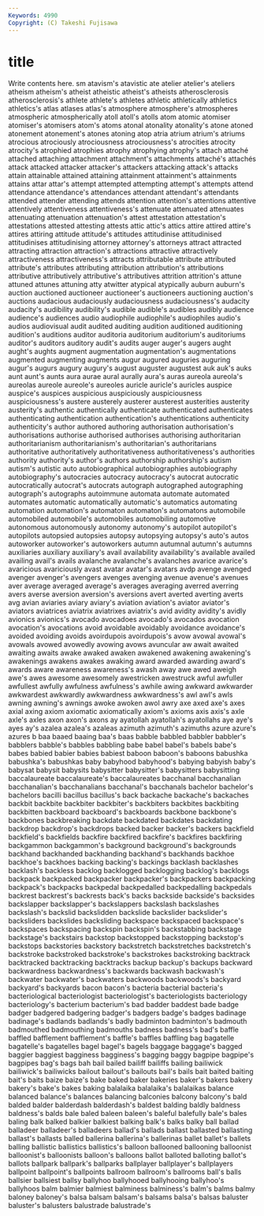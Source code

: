 ```yaml
---
Keywords: 4990 
Copyright: (C) Takeshi Fujisawa
---
```


# title

Write contents here.
sm atavism's atavistic ate atelier atelier's ateliers atheism atheism's
atheist atheistic atheist's atheists atherosclerosis atherosclerosis's athlete athlete's athletes athletic
athletically athletics athletics's atlas atlases atlas's atmosphere atmosphere's atmospheres atmospheric
atmospherically atoll atoll's atolls atom atomic atomiser atomiser's atomisers atom's
atoms atonal atonality atonality's atone atoned atonement atonement's atones atoning
atop atria atrium atrium's atriums atrocious atrociously atrociousness atrociousness's atrocities
atrocity atrocity's atrophied atrophies atrophy atrophying atrophy's attach attaché attached
attaching attachment attachment's attachments attaché's attachés attack attacked attacker attacker's
attackers attacking attack's attacks attain attainable attained attaining attainment attainment's
attainments attains attar attar's attempt attempted attempting attempt's attempts attend
attendance attendance's attendances attendant attendant's attendants attended attender attending attends
attention attention's attentions attentive attentively attentiveness attentiveness's attenuate attenuated attenuates
attenuating attenuation attenuation's attest attestation attestation's attestations attested attesting attests
attic attic's attics attire attired attire's attires attiring attitude attitude's
attitudes attitudinise attitudinised attitudinises attitudinising attorney attorney's attorneys attract attracted
attracting attraction attraction's attractions attractive attractively attractiveness attractiveness's attracts attributable
attribute attributed attribute's attributes attributing attribution attribution's attributions attributive attributively
attributive's attributives attrition attrition's attune attuned attunes attuning atty atwitter
atypical atypically auburn auburn's auction auctioned auctioneer auctioneer's auctioneers auctioning
auction's auctions audacious audaciously audaciousness audaciousness's audacity audacity's audibility audibility's
audible audible's audibles audibly audience audience's audiences audio audiophile audiophile's
audiophiles audio's audios audiovisual audit audited auditing audition auditioned auditioning
audition's auditions auditor auditoria auditorium auditorium's auditoriums auditor's auditors auditory
audit's audits auger auger's augers aught aught's aughts augment augmentation
augmentation's augmentations augmented augmenting augments augur augured auguries auguring augur's
augurs augury augury's august auguster augustest auk auk's auks aunt
aunt's aunts aura aurae aural aurally aura's auras aureola aureola's
aureolas aureole aureole's aureoles auricle auricle's auricles auspice auspice's auspices
auspicious auspiciously auspiciousness auspiciousness's austere austerely austerer austerest austerities austerity
austerity's authentic authentically authenticate authenticated authenticates authenticating authentication authentication's authentications
authenticity authenticity's author authored authoring authorisation authorisation's authorisations authorise authorised
authorises authorising authoritarian authoritarianism authoritarianism's authoritarian's authoritarians authoritative authoritatively authoritativeness
authoritativeness's authorities authority authority's author's authors authorship authorship's autism autism's
autistic auto autobiographical autobiographies autobiography autobiography's autocracies autocracy autocracy's autocrat
autocratic autocratically autocrat's autocrats autograph autographed autographing autograph's autographs autoimmune
automata automate automated automates automatic automatically automatic's automatics automating automation
automation's automaton automaton's automatons automobile automobiled automobile's automobiles automobiling automotive
autonomous autonomously autonomy autonomy's autopilot autopilot's autopilots autopsied autopsies autopsy
autopsying autopsy's auto's autos autoworker autoworker's autoworkers autumn autumnal autumn's
autumns auxiliaries auxiliary auxiliary's avail availability availability's available availed availing
avail's avails avalanche avalanche's avalanches avarice avarice's avaricious avariciously avast
avatar avatar's avatars avdp avenge avenged avenger avenger's avengers avenges
avenging avenue avenue's avenues aver average averaged average's averages averaging
averred averring avers averse aversion aversion's aversions avert averted averting
averts avg avian aviaries aviary aviary's aviation aviation's aviator aviator's
aviators aviatrices aviatrix aviatrixes aviatrix's avid avidity avidity's avidly avionics
avionics's avocado avocadoes avocado's avocados avocation avocation's avocations avoid avoidable
avoidably avoidance avoidance's avoided avoiding avoids avoirdupois avoirdupois's avow avowal
avowal's avowals avowed avowedly avowing avows avuncular aw await awaited
awaiting awaits awake awaked awaken awakened awakening awakening's awakenings awakens
awakes awaking award awarded awarding award's awards aware awareness awareness's
awash away awe awed aweigh awe's awes awesome awesomely awestricken
awestruck awful awfuller awfullest awfully awfulness awfulness's awhile awing awkward
awkwarder awkwardest awkwardly awkwardness awkwardness's awl awl's awls awning awning's
awnings awoke awoken awol awry axe axed axe's axes axial
axing axiom axiomatic axiomatically axiom's axioms axis axis's axle axle's
axles axon axon's axons ay ayatollah ayatollah's ayatollahs aye aye's
ayes ay's azalea azalea's azaleas azimuth azimuth's azimuths azure azure's
azures b baa baaed baaing baa's baas babble babbled babbler
babbler's babblers babble's babbles babbling babe babel babel's babels babe's
babes babied babier babies babiest baboon baboon's baboons babushka babushka's
babushkas baby babyhood babyhood's babying babyish baby's babysat babysit babysits
babysitter babysitter's babysitters babysitting baccalaureate baccalaureate's baccalaureates bacchanal bacchanalian bacchanalian's
bacchanalians bacchanal's bacchanals bachelor bachelor's bachelors bacilli bacillus bacillus's back
backache backache's backaches backbit backbite backbiter backbiter's backbiters backbites backbiting
backbitten backboard backboard's backboards backbone backbone's backbones backbreaking backdate backdated
backdates backdating backdrop backdrop's backdrops backed backer backer's backers backfield
backfield's backfields backfire backfired backfire's backfires backfiring backgammon backgammon's background
background's backgrounds backhand backhanded backhanding backhand's backhands backhoe backhoe's backhoes
backing backing's backings backlash backlashes backlash's backless backlog backlogged backlogging
backlog's backlogs backpack backpacked backpacker backpacker's backpackers backpacking backpack's backpacks
backpedal backpedalled backpedalling backpedals backrest backrest's backrests back's backs backside
backside's backsides backslapper backslapper's backslappers backslash backslashes backslash's backslid backslidden
backslide backslider backslider's backsliders backslides backsliding backspace backspaced backspace's backspaces
backspacing backspin backspin's backstabbing backstage backstage's backstairs backstop backstopped backstopping
backstop's backstops backstories backstory backstretch backstretches backstretch's backstroke backstroked backstroke's
backstrokes backstroking backtrack backtracked backtracking backtracks backup backup's backups backward
backwardness backwardness's backwards backwash backwash's backwater backwater's backwaters backwoods backwoods's
backyard backyard's backyards bacon bacon's bacteria bacterial bacteria's bacteriological bacteriologist
bacteriologist's bacteriologists bacteriology bacteriology's bacterium bacterium's bad badder baddest bade
badge badger badgered badgering badger's badgers badge's badges badinage badinage's
badlands badlands's badly badminton badminton's badmouth badmouthed badmouthing badmouths badness
badness's bad's baffle baffled bafflement bafflement's baffle's baffles baffling bag
bagatelle bagatelle's bagatelles bagel bagel's bagels baggage baggage's bagged baggier
baggiest bagginess bagginess's bagging baggy bagpipe bagpipe's bagpipes bag's bags
bah bail bailed bailiff bailiffs bailing bailiwick bailiwick's bailiwicks bailout
bailout's bailouts bail's bails bait baited baiting bait's baits baize
baize's bake baked baker bakeries baker's bakers bakery bakery's bake's
bakes baking balalaika balalaika's balalaikas balance balanced balance's balances balancing
balconies balcony balcony's bald balded balder balderdash balderdash's baldest balding
baldly baldness baldness's balds bale baled baleen baleen's baleful balefully
bale's bales baling balk balked balkier balkiest balking balk's balks
balky ball ballad balladeer balladeer's balladeers ballad's ballads ballast ballasted
ballasting ballast's ballasts balled ballerina ballerina's ballerinas ballet ballet's ballets
balling ballistic ballistics ballistics's balloon ballooned ballooning balloonist balloonist's balloonists
balloon's balloons ballot balloted balloting ballot's ballots ballpark ballpark's ballparks
ballplayer ballplayer's ballplayers ballpoint ballpoint's ballpoints ballroom ballroom's ballrooms ball's
balls ballsier ballsiest ballsy ballyhoo ballyhooed ballyhooing ballyhoo's ballyhoos balm
balmier balmiest balminess balminess's balm's balms balmy baloney baloney's balsa
balsam balsam's balsams balsa's balsas baluster baluster's balusters balustrade balustrade's
